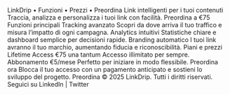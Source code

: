 LinkDrip
	•	Funzioni
	•	Prezzi
	•	Preordina
Link intelligenti per i tuoi contenuti
Traccia, analizza e personalizza i tuoi link con facilità.
Preordina a €75
Funzioni principali
Tracking avanzato
Scopri da dove arriva il tuo traffico e misura l’impatto di ogni campagna.
Analytics intuitivi
Statistiche chiare e dashboard semplice per decisioni rapide.
Branding automatico
I tuoi link avranno il tuo marchio, aumentando fiducia e riconoscibilità.
Piani e prezzi
Lifetime Access
€75 una tantum
Accesso illimitato per sempre.
Abbonamento
€5/mese
Perfetto per iniziare in modo flessibile.
Preordina ora
Blocca il tuo accesso con un pagamento anticipato e sostieni lo sviluppo del progetto.
Preordina
© 2025 LinkDrip. Tutti i diritti riservati.
Seguici su LinkedIn | Twitter
